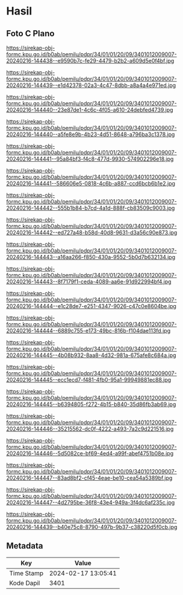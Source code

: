 # Hasil

## Foto C Plano

https://sirekap-obj-formc.kpu.go.id/b0ab/pemilu/pdpr/34/01/01/20/09/3401012009007-20240216-144438--e9590b7c-fe29-4479-b2b2-a609d5e0f4bf.jpg

https://sirekap-obj-formc.kpu.go.id/b0ab/pemilu/pdpr/34/01/01/20/09/3401012009007-20240216-144439--e1d42378-02a3-4c47-8dbb-a8a4a4e971ed.jpg

https://sirekap-obj-formc.kpu.go.id/b0ab/pemilu/pdpr/34/01/01/20/09/3401012009007-20240216-144440--23e87de1-4c6c-4f05-a610-24debfed4739.jpg

https://sirekap-obj-formc.kpu.go.id/b0ab/pemilu/pdpr/34/01/01/20/09/3401012009007-20240216-144440--a5fe8e9b-4b23-4d51-8648-a796ba3c1378.jpg

https://sirekap-obj-formc.kpu.go.id/b0ab/pemilu/pdpr/34/01/01/20/09/3401012009007-20240216-144441--95a84bf3-f4c8-477d-9930-574902296e18.jpg

https://sirekap-obj-formc.kpu.go.id/b0ab/pemilu/pdpr/34/01/01/20/09/3401012009007-20240216-144441--586606e5-0818-4c6b-a887-ccd6bcb6b1e2.jpg

https://sirekap-obj-formc.kpu.go.id/b0ab/pemilu/pdpr/34/01/01/20/09/3401012009007-20240216-144442--555b1b84-b7cd-4a1d-888f-cb83509c9003.jpg

https://sirekap-obj-formc.kpu.go.id/b0ab/pemilu/pdpr/34/01/01/20/09/3401012009007-20240216-144442--ed727a48-b58d-40d8-9631-d3a56c90e873.jpg

https://sirekap-obj-formc.kpu.go.id/b0ab/pemilu/pdpr/34/01/01/20/09/3401012009007-20240216-144443--a16aa266-f850-430a-9552-5b0d7b632134.jpg

https://sirekap-obj-formc.kpu.go.id/b0ab/pemilu/pdpr/34/01/01/20/09/3401012009007-20240216-144443--8f7179f1-ceda-4089-aa6e-91d922994bf4.jpg

https://sirekap-obj-formc.kpu.go.id/b0ab/pemilu/pdpr/34/01/01/20/09/3401012009007-20240216-144444--e1c28de7-e251-4347-9026-c47c0e8604be.jpg

https://sirekap-obj-formc.kpu.go.id/b0ab/pemilu/pdpr/34/01/01/20/09/3401012009007-20240216-144444--6889c755-e173-49bc-816b-f104dae113fd.jpg

https://sirekap-obj-formc.kpu.go.id/b0ab/pemilu/pdpr/34/01/01/20/09/3401012009007-20240216-144445--4b08b932-8aa8-4d32-981a-675afe8c684a.jpg

https://sirekap-obj-formc.kpu.go.id/b0ab/pemilu/pdpr/34/01/01/20/09/3401012009007-20240216-144445--ecc1ecd7-f481-4fb0-95a1-99949881ec88.jpg

https://sirekap-obj-formc.kpu.go.id/b0ab/pemilu/pdpr/34/01/01/20/09/3401012009007-20240216-144445--b6394805-f272-4b15-b840-35d86fb3ab69.jpg

https://sirekap-obj-formc.kpu.go.id/b0ab/pemilu/pdpr/34/01/01/20/09/3401012009007-20240216-144446--35215562-dc0f-4222-a493-7a2c9d221516.jpg

https://sirekap-obj-formc.kpu.go.id/b0ab/pemilu/pdpr/34/01/01/20/09/3401012009007-20240216-144446--5d5082ce-bf69-4ed4-a99f-abef4751b08e.jpg

https://sirekap-obj-formc.kpu.go.id/b0ab/pemilu/pdpr/34/01/01/20/09/3401012009007-20240216-144447--83ad8bf2-cf45-4eae-be10-cea54a5389bf.jpg

https://sirekap-obj-formc.kpu.go.id/b0ab/pemilu/pdpr/34/01/01/20/09/3401012009007-20240216-144447--4d2795be-36f8-43e4-949a-3f4dc6af235c.jpg

https://sirekap-obj-formc.kpu.go.id/b0ab/pemilu/pdpr/34/01/01/20/09/3401012009007-20240216-144439--b40e75c8-8790-497b-9b37-c38220d5f0cb.jpg


## Metadata

| Key        | Value               |
| ---------- | ------------------- |
| Time Stamp | 2024-02-17 13:05:41 |
| Kode Dapil | 3401                |



